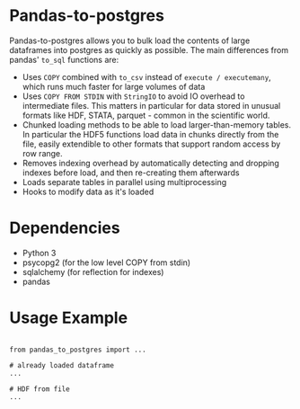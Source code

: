 # Pandas-to-postgres

Pandas-to-postgres allows you to bulk load the contents of large dataframes into postgres as quickly as possible. The main differences from pandas' `to_sql` functions are:

- Uses `COPY` combined with `to_csv` instead of `execute / executemany`, which runs much faster for large volumes of data
- Uses `COPY FROM STDIN` with `StringIO` to avoid IO overhead to intermediate files. This matters in particular for data stored in unusual formats like HDF, STATA, parquet - common in the scientific world.
- Chunked loading methods to be able to load larger-than-memory tables. In particular the HDF5 functions load data in chunks directly from the file, easily extendible to other formats that support random access by row range.
- Removes indexing overhead by automatically detecting and dropping indexes before load, and then re-creating them afterwards
- Loads separate tables in parallel using multiprocessing
- Hooks to modify data as it's loaded 

# Dependencies 

- Python 3
- psycopg2 (for the low level COPY from stdin)
- sqlalchemy (for reflection for indexes)
- pandas

# Usage Example

```python3

from pandas_to_postgres import ...

# already loaded dataframe
...

# HDF from file
...

```
